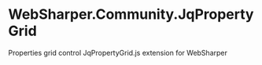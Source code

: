 # WebSharper.Community.JqPropertyGrid
Properties grid control JqPropertyGrid.js extension for WebSharper
